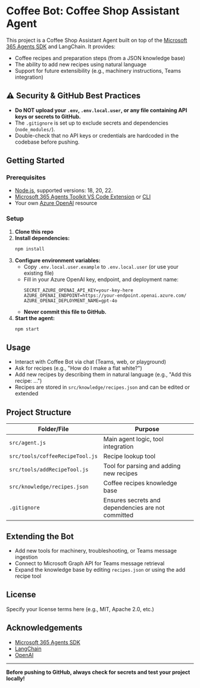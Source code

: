 # Coffee Bot: Coffee Shop Assistant Agent

This project is a Coffee Shop Assistant Agent built on top of the [Microsoft 365 Agents SDK](https://github.com/Microsoft/Agents) and LangChain. It provides:
- Coffee recipes and preparation steps (from a JSON knowledge base)
- The ability to add new recipes using natural language
- Support for future extensibility (e.g., machinery instructions, Teams integration)

## ⚠️ Security & GitHub Best Practices
- **Do NOT upload your `.env`, `.env.local.user`, or any file containing API keys or secrets to GitHub.**
- The `.gitignore` is set up to exclude secrets and dependencies (`node_modules/`).
- Double-check that no API keys or credentials are hardcoded in the codebase before pushing.

## Getting Started

### Prerequisites
- [Node.js](https://nodejs.org/), supported versions: 18, 20, 22.
- [Microsoft 365 Agents Toolkit VS Code Extension](https://aka.ms/teams-toolkit) or [CLI](https://aka.ms/teamsfx-toolkit-cli)
- Your own [Azure OpenAI](https://aka.ms/oai/access) resource

### Setup
1. **Clone this repo**
2. **Install dependencies:**
   ```sh
   npm install
   ```
3. **Configure environment variables:**
   - Copy `.env.local.user.example` to `.env.local.user` (or use your existing file)
   - Fill in your Azure OpenAI key, endpoint, and deployment name:
     ```env
     SECRET_AZURE_OPENAI_API_KEY=your-key-here
     AZURE_OPENAI_ENDPOINT=https://your-endpoint.openai.azure.com/
     AZURE_OPENAI_DEPLOYMENT_NAME=gpt-4o
     ```
   - **Never commit this file to GitHub.**
4. **Start the agent:**
   ```sh
   npm start
   ```

## Usage
- Interact with Coffee Bot via chat (Teams, web, or playground)
- Ask for recipes (e.g., "How do I make a flat white?")
- Add new recipes by describing them in natural language (e.g., "Add this recipe: ...")
- Recipes are stored in `src/knowledge/recipes.json` and can be edited or extended

## Project Structure
| Folder/File | Purpose |
| - | - |
| `src/agent.js` | Main agent logic, tool integration |
| `src/tools/coffeeRecipeTool.js` | Recipe lookup tool |
| `src/tools/addRecipeTool.js` | Tool for parsing and adding new recipes |
| `src/knowledge/recipes.json` | Coffee recipes knowledge base |
| `.gitignore` | Ensures secrets and dependencies are not committed |

## Extending the Bot
- Add new tools for machinery, troubleshooting, or Teams message ingestion
- Connect to Microsoft Graph API for Teams message retrieval
- Expand the knowledge base by editing `recipes.json` or using the add recipe tool

## License
Specify your license terms here (e.g., MIT, Apache 2.0, etc.)

## Acknowledgements
- [Microsoft 365 Agents SDK](https://github.com/Microsoft/Agents)
- [LangChain](https://js.langchain.com/)
- [OpenAI](https://openai.com/)

---
**Before pushing to GitHub, always check for secrets and test your project locally!**
